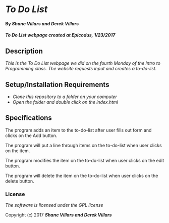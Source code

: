 # _To Do List_

#### By _**Shane Villars and Derek Villars**_

#### _To Do List webpage created at Epicodus, 1/23/2017_

## Description

_This is the To Do List webpage we did on the fourth Monday of the Intro to Programming class. The website requests input and creates a to-do-list._

## Setup/Installation Requirements

* _Clone this repository to a folder on your computer_
* _Open the folder and double click on the index.html_

## Specifications

The program adds an item to the to-do-list after user fills out form and clicks on the Add button.

The program will put a line through items on the to-do-list when user clicks on the item.

The program modifies the item on the to-do-list when user clicks on the edit button.

The program will delete the item on the to-do-list when user clicks on the delete button.

### License

*The software is licensed under the GPL license*

Copyright (c) 2017 **_Shane Villars and Derek Villars_**
